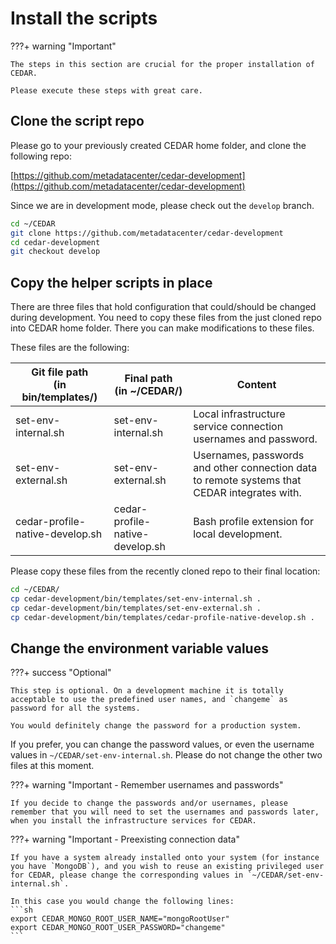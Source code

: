 # Install the scripts

???+ warning "Important"

    The steps in this section are crucial for the proper installation of CEDAR.
    
    Please execute these steps with great care.

## Clone the script repo

Please go to your previously created CEDAR home folder, and clone the following repo:

[https://github.com/metadatacenter/cedar-development](https://github.com/metadatacenter/cedar-development)

Since we are in development mode, please check out the `develop` branch. 

```sh
cd ~/CEDAR
git clone https://github.com/metadatacenter/cedar-development
cd cedar-development
git checkout develop
```

## Copy the helper scripts in place

There are three files that hold configuration that could/should be changed during development.
You need to copy these files from the just cloned repo into CEDAR home folder. There you can make modifications to these files.

These files are the following: 

| Git file path<br>(in bin/templates/)  | Final path<br>(in ~/CEDAR/)      | Content      |
| -----------                           | -----------                      | -----------  |
| set-env-internal.sh                   | set-env-internal.sh              |  Local infrastructure service connection usernames and password.|
| set-env-external.sh                   | set-env-external.sh              |  Usernames, passwords and other connection data to remote systems that CEDAR integrates with.|
| cedar-profile-native-develop.sh       | cedar-profile-native-develop.sh  |  Bash profile extension for local development.|

Please copy these files from the recently cloned repo to their final location:

```sh
cd ~/CEDAR/
cp cedar-development/bin/templates/set-env-internal.sh .
cp cedar-development/bin/templates/set-env-external.sh .
cp cedar-development/bin/templates/cedar-profile-native-develop.sh .
```

## Change the environment variable values

???+ success "Optional"

    This step is optional. On a development machine it is totally acceptable to use the predefined user names, and `changeme` as password for all the systems.
    
    You would definitely change the password for a production system.

If you prefer, you can change the password values, or even the username values in `~/CEDAR/set-env-internal.sh`.
Please do not change the other two files at this moment.

???+ warning "Important - Remember usernames and passwords"

    If you decide to change the passwords and/or usernames, please remember that you will need to set the usernames and passwords later, when you install the infrastructure services for CEDAR.

???+ warning "Important - Preexisting connection data"

    If you have a system already installed onto your system (for instance you have `MongoDB`), and you wish to reuse an existing privileged user for CEDAR, please change the corresponding values in `~/CEDAR/set-env-internal.sh`.
    
    In this case you would change the following lines:
    ```sh
    export CEDAR_MONGO_ROOT_USER_NAME="mongoRootUser"
    export CEDAR_MONGO_ROOT_USER_PASSWORD="changeme"   
    ```
